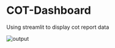 # COT-Dashboard
Using streamlit to display cot report data

![output](https://github.com/KhizarImran/COT-Dashboard/assets/75162994/14c3a80d-1c6d-4845-962a-b4065f84eda8)
